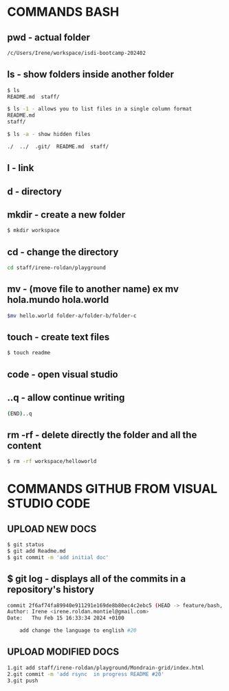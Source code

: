# COMMANDS BASH

## pwd - actual folder

```sh
/c/Users/Irene/workspace/isdi-bootcamp-202402
```

## ls - show folders inside another folder

```sh
$ ls
README.md  staff/

$ ls -1 - allows you to list files in a single column format
README.md
staff/

$ ls -a - show hidden files

./  ../  .git/  README.md  staff/
```

## l - link

## d - directory

## mkdir - create a new folder

```sh
$ mkdir workspace
```

## cd - change the directory

```sh
cd staff/irene-roldan/playground
```

## mv - (move file to another name) ex mv hola.mundo hola.world

```sh
$mv hello.world folder-a/folder-b/folder-c
```

## touch - create text files

```sh
$ touch readme
```

## code - open visual studio

## ..q - allow continue writing

```sh
(END)..q
```

## rm -rf - delete directly the folder and all the content

```sh
$ rm -rf workspace/helloworld
```

# COMMANDS GITHUB FROM VISUAL STUDIO CODE

## UPLOAD NEW DOCS

```sh
$ git status
$ git add Readme.md
$ git commit -m 'add initial doc'
```

## $ git log - displays all of the commits in a repository's history

```sh
commit 2f6af74fa89940e911291e169de8b80ec4c2ebc5 (HEAD -> feature/bash, origin/feature/bash)
Author: Irene <irene.roldan.montiel@gmail.com>
Date:   Thu Feb 15 16:33:34 2024 +0100

    add change the language to english #20
```

## UPLOAD MODIFIED DOCS

```sh
1.git add staff/irene-roldan/playground/Mondrain-grid/index.html
2.git commit -m 'add rsync  in progress README #20'
3.git push
```
